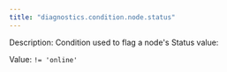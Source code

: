 ```yaml
---
title: "diagnostics.condition.node.status"
---
```


Description: Condition used to flag a node's Status value:

Value: `!= 'online'`